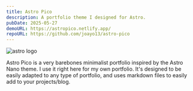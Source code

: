 ```yaml
---
title: Astro Pico
description: A portfolio theme I designed for Astro.
pubDate: 2025-05-27
demoURL: https://astropico.netlify.app/
repoURL: https://github.com/joayo13/astro-pico
---
```


![astro logo](/astro-pico.png)

Astro Pico is a very barebones minimalist portfolio inspired by the Astro Nano theme. I use it right here for my own portfolio. It's designed to be easily adapted to any type of portfolio, and uses markdown files to easily add to your projects/blog.
